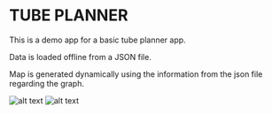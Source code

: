 # TUBE PLANNER
This is a demo app for a basic tube planner app.

Data is loaded offline from a JSON file.

Map is generated dynamically using the information from the json file regarding the graph.

![alt text](https://github.com/gzafra/TubePlanner/assets/6084456/022ffed1-ab6a-4139-9b21-70d11a3c36c2)
![alt text](https://github.com/gzafra/TubePlanner/assets/6084456/7bc03d9b-f96b-46af-8d3e-2e4caef9a62d)